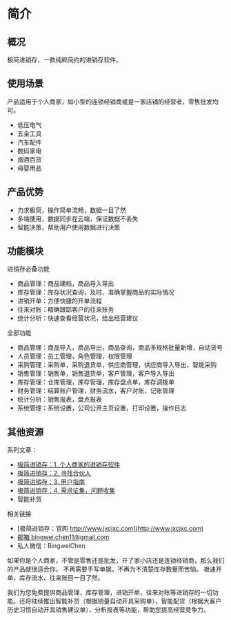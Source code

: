 # 简介

## 概况
极简进销存，一款纯粹简约的进销存软件。

## 使用场景
产品适用于个人商家，如小型的连锁经销商或是一家店铺的经营者，零售批发均可。

- 低压电气
- 五金工具
- 汽车配件
- 数码家电
- 烟酒百货
- 母婴用品 


## 产品优势
- 力求极简，操作简单流畅，数据一目了然
- 多端使用，数据同步在云端，保证数据不丢失
- 智能决策，帮助用户使用数据进行决策

## 功能模块
进销存必备功能
- 商品管理：商品建档，商品导入导出
- 库存管理：库存状况查询，及时、准确掌握商品的实际情况
- 进销开单：方便快捷的开单流程
- 往来对账：精确跟踪客户的往来账务
- 统计分析：快速查看经营状况，给出经营建议

全部功能
- 商品管理：商品导入，商品导出，商品查询，商品多规格批量新增，自动货号
- 人员管理：员工管理，角色管理，权限管理
- 采购管理：采购单，采购退货单，供应商管理，供应商导入导出，智能采购
- 销售管理：销售单，销售退货单，客户管理，客户导入导出
- 库存管理：仓库管理，库存管理，库存盘点单，库存调拨单
- 财务管理：结算账户管理，财务流水，客户对账，记账管理
- 统计分析：销售报表，盘点报表
- 系统管理：系统设置，公司公开主页设置，打印设置，操作日志

## 其他资源
系列文章：
- [极简进销存：1. 个人商家的进销存软件](https://juejin.cn/post/6940264590722727943)
- [极简进销存：2. 寻找合伙人](https://juejin.cn/post/6940581572726751245)
- [极简进销存：3. 用户指南](https://juejin.cn/post/6947925260171739167)
- [极简进销存：4. 需求征集，问题收集](https://juejin.cn/post/6947924492597329933)
- 智能补货

相关链接
- [极简进销存：官网 http://www.jxcjxc.com](http://www.jxcjxc.com)
- [邮箱 bingwei.chen11@gmail.com](bingwei.chen11@gmail.com)
- 私人微信：BingweiChen


如果你是个人商家，不管是零售还是批发，开了家小店还是连锁经销商，那么我们的产品就很适合你。
不再需要手写单据，不再为不清楚库存数量而苦恼。
极速开单，库存流水、往来账目一目了然。

我们为您免费提供商品管理，库存管理，进销开单，往来对账等进销存的一切功能。还将陆续推出智能补货（根据销量自动开具采购单），智能配货（根据大客户历史习惯自动开具销售建议单），分析报表等功能，帮助您提高经营竞争力。


